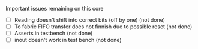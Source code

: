 Important issues remaining on this core
- [ ] Reading doesn't shift into correct bits (off by one) (not done)
- [ ] To fabric FIFO transfer does not finnish due to possible reset (not done)
- [ ] Asserts in testbench (not done)
- [ ] inout doesn't work in test bench (not done)